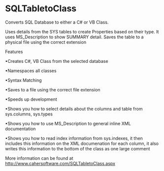 # SQLTabletoClass
Converts SQL Database to either a C# or VB Class.

Uses details from the SYS tables to create Properties based on their type. It uses MS_Description to show SUMMARY detail. Saves the table to a physical file using the correct extension

Features

•Creates C#, VB Class from the selected database

•Namespaces all classes

•Syntax Matching

•Saves to a file using the correct file extension

•Speeds up development

•Shows you how to select details about the columns and table from sys.columns, sys.types

•Shows you how to use MS_Description to general inline XML documentation

•Shows you how to read index information from sys.indexes, it then includes this information on the XML documenation for each column, it also writes this information to the bottom of the class as one large comment

More information can be found at
http://www.cahersoftware.com/SQLTabletoClass.aspx
  
